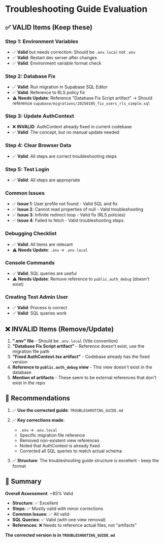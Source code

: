 # Troubleshooting Guide Evaluation

## ✅ **VALID Items** (Keep these)

### Step 1: Environment Variables
- ✅ **Valid** but needs correction: Should be `.env.local` not `.env`
- ✅ **Valid**: Restart dev server after changes
- ✅ **Valid**: Environment variable format check

### Step 2: Database Fix
- ✅ **Valid**: Run migration in Supabase SQL Editor
- ✅ **Valid**: Reference to RLS policy fix
- ⚠️ **Needs Update**: Reference "Database Fix Script artifact" → Should reference `supabase/migrations/20250105_fix_users_rls_simple.sql`

### Step 3: Update AuthContext
- ❌ **INVALID**: AuthContext already fixed in current codebase
- ✅ **Valid**: The concept, but no manual update needed

### Step 4: Clear Browser Data
- ✅ **Valid**: All steps are correct troubleshooting steps

### Step 5: Test Login
- ✅ **Valid**: All steps are appropriate

### Common Issues
- ✅ **Issue 1**: User profile not found - Valid SQL and fix
- ✅ **Issue 2**: Cannot read properties of null - Valid troubleshooting
- ✅ **Issue 3**: Infinite redirect loop - Valid fix (RLS policies)
- ✅ **Issue 4**: Failed to fetch - Valid troubleshooting steps

### Debugging Checklist
- ✅ **Valid**: All items are relevant
- ⚠️ **Needs Update**: `.env` → `.env.local`

### Console Commands
- ✅ **Valid**: SQL queries are useful
- ⚠️ **Needs Update**: Remove reference to `public.auth_debug` (doesn't exist)

### Creating Test Admin User
- ✅ **Valid**: Process is correct
- ✅ **Valid**: SQL queries work

## ❌ **INVALID Items** (Remove/Update)

1. **".env" file** - Should be `.env.local` (Vite convention)
2. **"Database Fix Script artifact"** - Reference doesn't exist, use the migration file path
3. **"Fixed AuthContext.tsx artifact"** - Codebase already has the fixed version
4. **Reference to `public.auth_debug` view** - This view doesn't exist in the database
5. **Mention of artifacts** - These seem to be external references that don't exist in the repo

## 📝 **Recommendations**

1. ✅ **Use the corrected guide**: `TROUBLESHOOTING_GUIDE.md`
2. ✅ **Key corrections made**:
   - `.env` → `.env.local`
   - Specific migration file reference
   - Removed non-existent view references
   - Noted that AuthContext is already fixed
   - Corrected all SQL queries to match actual schema

3. ✅ **Structure**: The troubleshooting guide structure is excellent - keep the format

## 🎯 **Summary**

**Overall Assessment**: ~85% Valid

- **Structure**: ✅ Excellent
- **Steps**: ✅ Mostly valid with minor corrections
- **Common Issues**: ✅ All valid
- **SQL Queries**: ✅ Valid (with one view removal)
- **References**: ❌ Needs to reference actual files, not "artifacts"

**The corrected version is in `TROUBLESHOOTING_GUIDE.md`**

